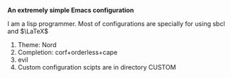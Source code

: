 **An extremely simple Emacs configuration**

I am a lisp programmer. Most of configurations are specially for using sbcl and $\LaTeX$

1. Theme: Nord
2. Completion: corf+orderless+cape
3. evil
4. Custom configuration scipts are in directory CUSTOM
